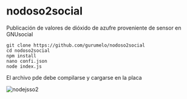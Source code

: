 # nodoso2social
Publicación de valores de dióxido de azufre proveniente de sensor en GNUsocial

```
git clone https://github.com/gurumelo/nodoso2social
cd nodoso2social
npm install
nano confi.json
node index.js
```

El archivo pde debe compilarse y cargarse en la placa

![nodejsso2](http://i.imgur.com/a8kTagD.jpg)
